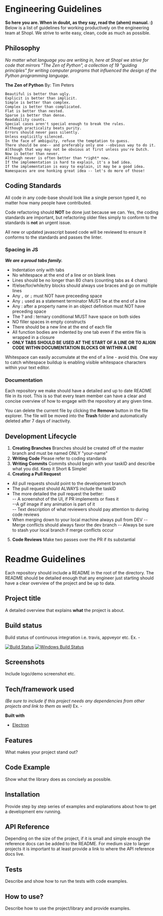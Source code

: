 # Engineering Guidelines
**So here you are. When in doubt, as they say, read the (ahem) manual. :)**
Below is a list of guidelines for working productively on the engineering team at Shopl. We strive to write easy, clean, code as much as possible.


## Philosophy
*No matter what language you are writing in, here at Shopl we strive for code that mirrors "The Zen of Python", a  collection of 19 "guiding principles" for writing computer programs that influenced the design of the Python programming language.*

**The Zen of Python**
By: Tim Peters

    Beautiful is better than ugly.
    Explicit is better than implicit.
    Simple is better than complex.
    Complex is better than complicated.
    Flat is better than nested.
    Sparse is better than dense.
    Readability counts.
    Special cases aren't special enough to break the rules.
    Although practicality beats purity.
    Errors should never pass silently.
    Unless explicitly silenced.
    In the face of ambiguity, refuse the temptation to guess.
    There should be one-- and preferably only one --obvious way to do it.
    Although that way may not be obvious at first unless you're Dutch.
    Now is better than never.
    Although never is often better than *right* now.
    If the implementation is hard to explain, it's a bad idea.
    If the implementation is easy to explain, it may be a good idea.
    Namespaces are one honking great idea -- let's do more of those!

## Coding Standards

All code in any code-base should look like a single person typed it, no matter how many people have contributed. 

Code refactoring should **NOT** be done just because we can. Yes, the coding standards are important, but refactoring older files simply to conform to the standards is **not** an urgent issue.

All new or updated javascript based code will be reviewed to ensure it conforms to the standards and passes the linter.

### Spacing in JS

***We are a proud tabs family.***

 - Indentation only with tabs
 - No whitespace at the end of a line or on blank lines
 - Lines should be no longer than 80 chars (counting tabs as 4 chars)
 - If/else/for/while/try blocks should always use braces and go on multiple lines
 - Any `,` or `;` must NOT have preceeding space
 - Any `;` used as a statement terminator MUST be at the end of a line
 - Any : after a property name in an object definition must NOT have preceding space
 - The ? and : ternary conditional MUST have space on both sides
 - NO filler spaces in empty constructs
 - There should be a new line at the end of each file
 - All function bodies are indented by one tab even if the entire file is wrapped in a closure
 - **ONLY TABS SHOULD BE USED AT THE START OF A LINE OR TO ALIGN CODE WITHN DOCUMENTATION BLOCKS OR WITHIN A LINE**

Whitespace can easily accumulate at the end of a line - avoid this. One way to catch whitespace buildup is enabling visible whitespace characters within your text editor.

### Documentation
Each repository we make should have a detailed and up to date README file in its root. This is so that every team member can have a clear and concise overview of how to engage with the repository at any given time.

You can delete the current file by clicking the **Remove** button in the file explorer. The file will be moved into the **Trash** folder and automatically deleted after 7 days of inactivity.

## Development Lifecycle

 1. **Creating Branches**
	Branches should be created off of the master branch and must be named ONLY "your-name"
 2. **Writing Code**
		Please refer to coding standards
 3. **Writing Commits**
		Commits should begin with your taskID and describe what you did. Keep it Short & Simple!
 4.  **Creating a Pull Request**
- All pull requests should point to the development branch
- The pull request should ALWAYS include the taskID
- The more detailed the pull request the better: 		
-- A screenshot of the UI, if PR implements or fixes it 		
--A gif image if any animation is part of it 		
-- Text description of what reviewers should pay attention to during code reviews
- When merging down to your local machine always pull from DEV
-- Merge conflicts should always favor the dev branch
-- Always be sure to stash your local branch if merge conflicts occur
5. **Code Reviews**
	Make two passes over the PR if its substantial 

# Readme Guidelines
Each repository should include a README in the root of the directory. The README should be detailed enough that any engineer just starting should have a clear overview of the project and be up to data. 


## Project title 
A detailed overview that explains **what** the project is about.


## Build status
Build status of continuous integration i.e. travis, appveyor etc. Ex. - 

[![Build Status](https://travis-ci.org/akashnimare/foco.svg?branch=master)](https://travis-ci.org/akashnimare/foco)
[![Windows Build Status](https://ci.appveyor.com/api/projects/status/github/akashnimare/foco?branch=master&svg=true)](https://ci.appveyor.com/project/akashnimare/foco/branch/master)

 
## Screenshots
Include logo/demo screenshot etc.

## Tech/framework used
*(Be sure to include if this project needs any dependencies from other projects and link to them as well)*
Ex. -

<b>Built with</b>
- [Electron](https://electron.atom.io)

## Features
What makes your project stand out?

## Code Example
Show what the library does as concisely as possible.

## Installation
Provide step by step series of examples and explanations about how to get a development env running.

## API Reference

Depending on the size of the project, if it is small and simple enough the reference docs can be added to the README. For medium size to larger projects it is important to at least provide a link to where the API reference docs live.

## Tests
Describe and show how to run the tests with code examples.

## How to use?
Describe how to use the project/library and provide examples.



